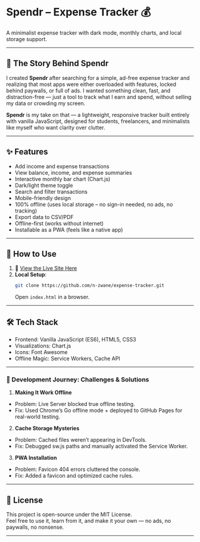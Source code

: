 # Spendr – Expense Tracker 💰

A minimalist expense tracker with dark mode, monthly charts, and local storage support.

---

## 🌟 The Story Behind Spendr

I created **Spendr** after searching for a simple, ad-free expense tracker and realizing that most apps were either overloaded with features, locked behind paywalls, or full of ads. I wanted something clean, fast, and distraction-free — just a tool to track what I earn and spend, without selling my data or crowding my screen.

**Spendr** is my take on that — a lightweight, responsive tracker built entirely with vanilla JavaScript, designed for students, freelancers, and minimalists like myself who want clarity over clutter.

---

## ✨ Features

-   Add income and expense transactions
-   View balance, income, and expense summaries
-   Interactive monthly bar chart (Chart.js)
-   Dark/light theme toggle
-   Search and filter transactions
-   Mobile-friendly design
-   100% offline (uses local storage – no sign-in needed, no ads, no tracking)
-   Export data to CSV/PDF
-   Offline-first (works without internet)
-   Installable as a PWA (feels like a native app)

---

## 🚀 How to Use

1. 🔗 [View the Live Site Here](https://n-zwane.github.io/expense-tracker/)
2. **Local Setup**:
    ```bash
    git clone https://github.com/n-zwane/expense-tracker.git
    ```
    Open `index.html` in a browser.

---

## 🛠️ Tech Stack

-   Frontend: Vanilla JavaScript (ES6), HTML5, CSS3
-   Visualizations: Chart.js
-   Icons: Font Awesome
-   Offline Magic: Service Workers, Cache API

---

### 🧗 Development Journey: Challenges & Solutions

1. **Making It Work Offline**

-   Problem: Live Server blocked true offline testing.
-   Fix: Used Chrome’s Go offline mode + deployed to GitHub Pages for real-world testing.

2. **Cache Storage Mysteries**

-   Problem: Cached files weren’t appearing in DevTools.
-   Fix: Debugged sw.js paths and manually activated the Service Worker.

3. **PWA Installation**

-   Problem: Favicon 404 errors cluttered the console.
-   Fix: Added a favicon and optimized cache rules.

---

## 📜 License

This project is open-source under the MIT License.  
Feel free to use it, learn from it, and make it your own — no ads, no paywalls, no nonsense.

---

